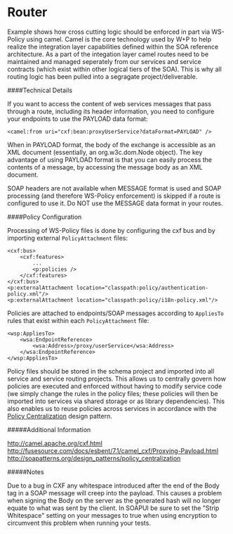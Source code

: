 Router
===========

Example shows how cross cutting logic should be enforced in part via WS-Policy using camel. Camel is the core technology used by W+P to help realize the integration layer capabilities defined within the SOA reference architecture. As a part of the integation layer camel routes need to be maintained and managed seperately from our services and service contracts (which exist within other logical tiers of the SOA). This is why all routing logic has been pulled into a segragate project/deliverable.

####Technical Details

If you want to access the content of web services messages that pass through a route, including its header information, you need to configure your endpoints to use the PAYLOAD data format: 

```
<camel:from uri="cxf:bean:proxyUserService?dataFormat=PAYLOAD" />
```

When in PAYLOAD format, the body of the exchange is accessible as an XML document (essentially, an org.w3c.dom.Node object). 
The key advantage of using PAYLOAD format is that you can easily process the contents of a message, by accessing the message body as an XML document.

SOAP headers are not available when MESSAGE format is used and SOAP processing (and therefore WS-Policy enforcement) is skipped if a route is configured to use it. Do NOT use the MESSAGE data format in your routes.

####Policy Configuration

Processing of WS-Policy files is done by configuring the cxf bus and by importing external `PolicyAttachment` files:

```
<cxf:bus>
	<cxf:features>
		...
		<p:policies />
	</cxf:features>
</cxf:bus>
<p:externalAttachment location="classpath:policy/authentication-policy.xml"/>
<p:externalAttachment location="classpath:policy/i18n-policy.xml"/>
```

Policies are attached to endpoints/SOAP messages according to `AppliesTo` rules that exist within each `PolicyAttachment` file:

```
<wsp:AppliesTo>
	<wsa:EndpointReference>
		<wsa:Address>/proxy/userService</wsa:Address>
	</wsa:EndpointReference>
</wsp:AppliesTo>
```

Policy files should be stored in the schema project and imported into all service and service routing projects. This allows us to 
centrally govern how policies are executed and enforced without having to modify service code (we simply change the rules in the policy 
files; these policies will then be imported into services via shared storage or as library dependencies). This also enables us to reuse policies across services in accordance with the <a href="http://soapatterns.org/design_patterns/policy_centralization">Policy Centralization</a> design pattern.

#####Additional Information

http://camel.apache.org/cxf.html <br/>
http://fusesource.com/docs/esbent/7.1/camel_cxf/Proxying-Payload.html <br />
http://soapatterns.org/design_patterns/policy_centralization


#####Notes

Due to a bug in CXF any whitespace introduced after the end of the Body tag in a SOAP message will creep into the payload. This causes a problem when signing the Body on the server as the generated hash will no longer equate to what was sent by the client. In SOAPUI be sure to set the "Strip Whitespace" setting on your messages to true when using encryption to circumvent this problem when running your tests.
